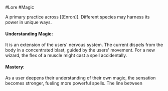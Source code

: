 #Lore #Magic 

A primary practice across [[Enron]]. Different species may harness its power in unique ways.

#### Understanding Magic:
 It is an extension of the users' nervous system. The current dispels from the body in a concentrated blast, guided by the users' movement. For a new wizard, the flex of a muscle might cast a spell accidentally.

#### Mastery:
 As a user deepens their understanding of their own magic, the sensation becomes stronger, fueling more powerful spells. The line between 
